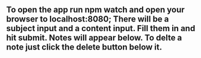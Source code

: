 ## To open the app run npm watch and open your browser to localhost:8080;  There will be a subject input and a content input.  Fill them in and hit submit.  Notes will appear below.  To delte a note just click the delete button below it.
